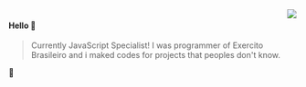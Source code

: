<img align="right" src="https://github-readme-stats.vercel.app/api?username=Teloschet&show_icons=true&icon_color=805AD5&text_color=718096&bg_color=ffffff&hide_title=true" />

#### Hello 👏

> Currently JavaScript Specialist! 
> I was programmer of Exercito Brasileiro and i maked codes for projects that peoples don't know.<br>

🔗 
